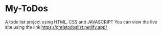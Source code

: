 # My-ToDos
A todo list project using HTML, CSS and JAVASCRIPT
You can view the live site using the link https://christodoslist.netlify.app/
